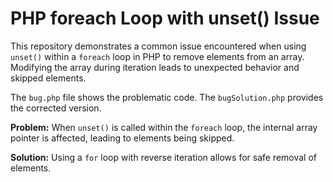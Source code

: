 # PHP foreach Loop with unset() Issue
This repository demonstrates a common issue encountered when using `unset()` within a `foreach` loop in PHP to remove elements from an array.  Modifying the array during iteration leads to unexpected behavior and skipped elements.

The `bug.php` file shows the problematic code. The `bugSolution.php` provides the corrected version.

**Problem:** When `unset()` is called within the `foreach` loop, the internal array pointer is affected, leading to elements being skipped.

**Solution:**  Using a `for` loop with reverse iteration allows for safe removal of elements.
